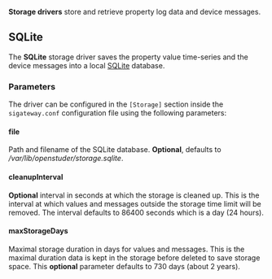 **Storage drivers** store and retrieve property log data and device messages.

## SQLite

The **SQLite** storage driver saves the property value time-series and the device messages into a local [SQLite](https://www.sqlite.org/index.html) database.

### Parameters

The driver can be configured in the `[Storage]` section inside the `sigateway.conf` configuration file using the following parameters:

#### file

Path and filename of the SQLite database. **Optional**, defaults to */var/lib/openstuder/storage.sqlite*.

#### cleanupInterval

**Optional** interval in seconds at which the storage is cleaned up. This is the interval at which values and messages outside the storage time limit will be removed. The interval defaults to 86400
seconds which is a day (24 hours).

#### maxStorageDays

Maximal storage duration in days for values and messages. This is the maximal duration data is kept in the storage before deleted to save storage space. This **optional** parameter defaults to 730
days (about 2 years).
